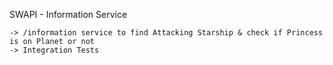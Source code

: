 SWAPI - Information Service 
    
    -> /information service to find Attacking Starship & check if Princess is on Planet or not
    -> Integration Tests 
